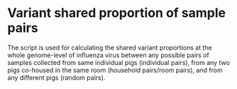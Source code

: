 # Variant shared proportion of sample pairs

The script is used for calculating the shared variant proportions at the whole genome-level of influenza virus between any possible pairs of samples collected from same individual pigs (individual pairs), from any two pigs co-housed in the same room (household pairs/room pairs), and from any different pigs (random pairs). 
